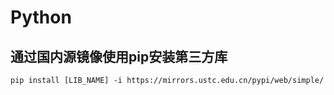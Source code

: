 # Python

## 通过国内源镜像使用pip安装第三方库
`
pip install [LIB_NAME] -i https://mirrors.ustc.edu.cn/pypi/web/simple/
`
